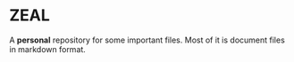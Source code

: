 ZEAL
====

A **personal** repository for some important files. Most of it is document files in markdown format.
